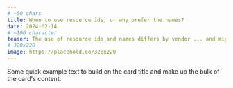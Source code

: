 ```yaml
---
# ~50 chars
title: When to use resource ids, or why prefer the names?
date: 2024-02-14
# ~100 character
teaser: The use of resource ids and names differs by vendor ... and might be even the same. Integer? String? None?
# 320x220
image: https://placehold.co/320x220
---
```


Some quick example text to build on the card title and make up the bulk of the card's content.
